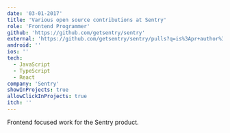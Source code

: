 ```yaml
---
date: '03-01-2017'
title: 'Various open source contributions at Sentry'
role: 'Frontend Programmer'
github: 'https://github.com/getsentry/sentry'
external: 'https://github.com/getsentry/sentry/pulls?q=is%3Apr+author%3Amikellykels+is%3Aclosed'
android: ''
ios: ''
tech:
  - JavaScript
  - TypeScript
  - React
company: 'Sentry'
showInProjects: true
allowClickInProjects: true
itch: ''
---
```


Frontend focused work for the Sentry product.
